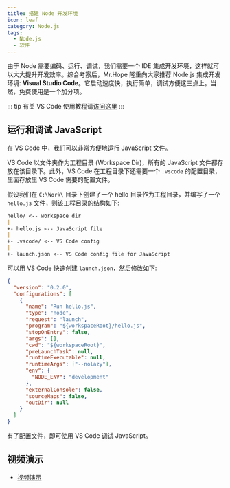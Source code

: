 ```yaml
---
title: 搭建 Node 开发环境
icon: leaf
category: Node.js
tags:
  - Node.js
  - 软件
---
```


由于 Node 需要编码、运行、调试，我们需要一个 IDE 集成开发环境，这样就可以大大提升开发效率。综合考察后，Mr.Hope 隆重向大家推荐 Node.js 集成开发环境: **Visual Studio Code**。它启动速度快，执行简单，调试方便这三点上。当然，免费使用是一个加分项。

<!-- more -->

::: tip
有关 VS Code 使用教程请[访问这里](../../software/vscode/readme.md)
:::

## 运行和调试 JavaScript

在 VS Code 中，我们可以非常方便地运行 JavaScript 文件。

VS Code 以文件夹作为工程目录 (Workspace Dir)，所有的 JavaScript 文件都存放在该目录下。此外，VS Code 在工程目录下还需要一个 `.vscode` 的配置目录，里面存放里 VS Code 需要的配置文件。

假设我们在 `C:\Work\` 目录下创建了一个 hello 目录作为工程目录，并编写了一个 `hello.js` 文件，则该工程目录的结构如下:

```md
hello/ <-- workspace dir
|
+- hello.js <-- JavaScript file
|
+- .vscode/ <-- VS Code config
|
+- launch.json <-- VS Code config file for JavaScript
```

可以用 VS Code 快速创建 `launch.json`，然后修改如下:

```json
{
  "version": "0.2.0",
  "configurations": [
    {
      "name": "Run hello.js",
      "type": "node",
      "request": "launch",
      "program": "${workspaceRoot}/hello.js",
      "stopOnEntry": false,
      "args": [],
      "cwd": "${workspaceRoot}",
      "preLaunchTask": null,
      "runtimeExecutable": null,
      "runtimeArgs": ["--nolazy"],
      "env": {
        "NODE_ENV": "development"
      },
      "externalConsole": false,
      "sourceMaps": false,
      "outDir": null
    }
  ]
}
```

有了配置文件，即可使用 VS Code 调试 JavaScript。

## 视频演示

- [视频演示](https://www.bilibili.com/video/av5827351/)

